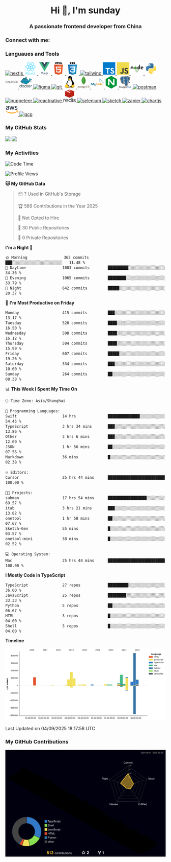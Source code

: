 <h1 align="center">Hi 👋, I'm sunday</h1>
<h3 align="center">A passionate frontend developer from China</h3>

<h3 align="left">Connect with me:</h3>
<p align="left">
</p>

### Languaues and Tools

<span >  
  <a href="https://nextjs.org/" target="_blank" rel="noreferrer"> <img src="https://cdn.worldvectorlogo.com/logos/nextjs-2.svg" alt="nextjs" width="40" height="40"/> </a>
  <a href="https://reactjs.org/" target="_blank" rel="noreferrer"> <img src="https://raw.githubusercontent.com/devicons/devicon/master/icons/react/react-original-wordmark.svg" alt="react" width="40" height="40"/> </a>
  <a href="https://vuejs.org/" target="_blank" rel="noreferrer"> <img src="https://raw.githubusercontent.com/devicons/devicon/master/icons/vuejs/vuejs-original-wordmark.svg" alt="vuejs" width="40" height="40"/> </a>
  <a href="https://www.w3.org/html/" target="_blank" rel="noreferrer"> <img src="https://raw.githubusercontent.com/devicons/devicon/master/icons/html5/html5-original-wordmark.svg" alt="html5" width="40" height="40"/> </a>
  <a href="https://www.w3schools.com/css/" target="_blank" rel="noreferrer"> <img src="https://raw.githubusercontent.com/devicons/devicon/master/icons/css3/css3-original-wordmark.svg" alt="css3" width="40" height="40"/> </a>
  <a href="https://tailwindcss.com/" target="_blank" rel="noreferrer"> <img src="https://www.vectorlogo.zone/logos/tailwindcss/tailwindcss-icon.svg" alt="tailwind" width="40" height="40"/> </a>
  <a href="https://www.typescriptlang.org/" target="_blank" rel="noreferrer"> <img src="https://raw.githubusercontent.com/devicons/devicon/master/icons/typescript/typescript-original.svg" alt="typescript" width="40" height="40"/> </a>
  <a href="https://developer.mozilla.org/en-US/docs/Web/JavaScript" target="_blank" rel="noreferrer"> <img src="https://raw.githubusercontent.com/devicons/devicon/master/icons/javascript/javascript-original.svg" alt="javascript" width="40" height="40"/> </a>
  <a href="https://nodejs.org" target="_blank" rel="noreferrer"> <img src="https://raw.githubusercontent.com/devicons/devicon/master/icons/nodejs/nodejs-original-wordmark.svg" alt="nodejs" width="40" height="40"/> </a>
  <a href="https://www.python.org" target="_blank" rel="noreferrer"> <img src="https://raw.githubusercontent.com/devicons/devicon/master/icons/python/python-original.svg" alt="python" width="40" height="40"/> </a>
  <a href="https://expressjs.com" target="_blank" rel="noreferrer"> <img src="https://raw.githubusercontent.com/devicons/devicon/master/icons/express/express-original-wordmark.svg" alt="express" width="40" height="40"/> </a> 
  <a href="https://www.docker.com/" target="_blank" rel="noreferrer"> <img src="https://raw.githubusercontent.com/devicons/devicon/master/icons/docker/docker-original-wordmark.svg" alt="docker" width="40" height="40"/> </a>
  <a href="https://www.figma.com/" target="_blank" rel="noreferrer"> <img src="https://www.vectorlogo.zone/logos/figma/figma-icon.svg" alt="figma" width="40" height="40"/> </a> 
  <a href="https://git-scm.com/" target="_blank" rel="noreferrer"> <img src="https://www.vectorlogo.zone/logos/git-scm/git-scm-icon.svg" alt="git" width="40" height="40"/> </a>
  <a href="https://www.linux.org/" target="_blank" rel="noreferrer"> <img src="https://raw.githubusercontent.com/devicons/devicon/master/icons/linux/linux-original.svg" alt="linux" width="40" height="40"/> </a> <a href="https://www.mongodb.com/" target="_blank" rel="noreferrer"> <img src="https://raw.githubusercontent.com/devicons/devicon/master/icons/mongodb/mongodb-original-wordmark.svg" alt="mongodb" width="40" height="40"/> </a> <a href="https://www.mysql.com/" target="_blank" rel="noreferrer"> <img src="https://raw.githubusercontent.com/devicons/devicon/master/icons/mysql/mysql-original-wordmark.svg" alt="mysql" width="40" height="40"/> </a>  <a href="https://www.nginx.com" target="_blank" rel="noreferrer"> <img src="https://raw.githubusercontent.com/devicons/devicon/master/icons/nginx/nginx-original.svg" alt="nginx" width="40" height="40"/> </a>
  <a href="https://www.postgresql.org" target="_blank" rel="noreferrer"> <img src="https://raw.githubusercontent.com/devicons/devicon/master/icons/postgresql/postgresql-original-wordmark.svg" alt="postgresql" width="40" height="40"/> </a> <a href="https://postman.com" target="_blank" rel="noreferrer"> <img src="https://www.vectorlogo.zone/logos/getpostman/getpostman-icon.svg" alt="postman" width="40" height="40"/> </a> <a href="https://github.com/puppeteer/puppeteer" target="_blank" rel="noreferrer"> <img src="https://www.vectorlogo.zone/logos/pptrdev/pptrdev-official.svg" alt="puppeteer" width="40" height="40"/> </a>
  <a href="https://reactnative.dev/" target="_blank" rel="noreferrer"> <img src="https://reactnative.dev/img/header_logo.svg" alt="reactnative" width="40" height="40"/> </a> <a href="https://redis.io" target="_blank" rel="noreferrer"> <img src="https://raw.githubusercontent.com/devicons/devicon/master/icons/redis/redis-original-wordmark.svg" alt="redis" width="40" height="40"/> </a> <a href="https://www.selenium.dev" target="_blank" rel="noreferrer"> <img src="https://raw.githubusercontent.com/detain/svg-logos/780f25886640cef088af994181646db2f6b1a3f8/svg/selenium-logo.svg" alt="selenium" width="40" height="40"/> </a> <a href="https://www.sketch.com/" target="_blank" rel="noreferrer"> <img src="https://www.vectorlogo.zone/logos/sketchapp/sketchapp-icon.svg" alt="sketch" width="40" height="40"/> </a>
    <a href="https://zapier.com" target="_blank" rel="noreferrer"> <img src="https://www.vectorlogo.zone/logos/zapier/zapier-icon.svg" alt="zapier" width="40" height="40"/> </a>
  <a href="https://www.chartjs.org" target="_blank" rel="noreferrer"> <img src="https://www.chartjs.org/media/logo-title.svg" alt="chartjs" width="40" height="40"/> </a>
  <a href="https://aws.amazon.com" target="_blank" rel="noreferrer"> <img src="https://raw.githubusercontent.com/devicons/devicon/master/icons/amazonwebservices/amazonwebservices-original-wordmark.svg" alt="aws" width="40" height="40"/> </a>
  <a href="https://cloud.google.com" target="_blank" rel="noreferrer"> <img src="https://www.vectorlogo.zone/logos/google_cloud/google_cloud-icon.svg" alt="gcp" width="40" height="40"/> </a> 
</span>

### My GitHub Stats

<div align="left">
  <img src="https://github-readme-stats.vercel.app/api?username=hst-Sunday&theme=dark&hide_border=false&include_all_commits=true&count_private=true" /> 
  <img src="https://github-readme-stats.vercel.app/api/top-langs/?username=hst-Sunday&theme=dark&hide_border=false&include_all_commits=true&count_private=true&layout=compact" />
</div>

### My Activities

<!--START_SECTION:waka-->
![Code Time](http://img.shields.io/badge/Code%20Time-732%20hrs%2012%20mins-blue)

![Profile Views](http://img.shields.io/badge/Profile%20Views-0-blue)

**🐱 My GitHub Data** 

> 📦 ? Used in GitHub's Storage 
 > 
> 🏆 589 Contributions in the Year 2025
 > 
> 🚫 Not Opted to Hire
 > 
> 📜 30 Public Repositories 
 > 
> 🔑 0 Private Repositories 
 > 
**I'm a Night 🦉** 

```text
🌞 Morning                362 commits         ███░░░░░░░░░░░░░░░░░░░░░░   11.48 % 
🌆 Daytime                1083 commits        █████████░░░░░░░░░░░░░░░░   34.36 % 
🌃 Evening                1065 commits        ████████░░░░░░░░░░░░░░░░░   33.79 % 
🌙 Night                  642 commits         █████░░░░░░░░░░░░░░░░░░░░   20.37 % 
```
📅 **I'm Most Productive on Friday** 

```text
Monday                   415 commits         ███░░░░░░░░░░░░░░░░░░░░░░   13.17 % 
Tuesday                  520 commits         ████░░░░░░░░░░░░░░░░░░░░░   16.50 % 
Wednesday                508 commits         ████░░░░░░░░░░░░░░░░░░░░░   16.12 % 
Thursday                 504 commits         ████░░░░░░░░░░░░░░░░░░░░░   15.99 % 
Friday                   607 commits         █████░░░░░░░░░░░░░░░░░░░░   19.26 % 
Saturday                 334 commits         ███░░░░░░░░░░░░░░░░░░░░░░   10.60 % 
Sunday                   264 commits         ██░░░░░░░░░░░░░░░░░░░░░░░   08.38 % 
```


📊 **This Week I Spent My Time On** 

```text
🕑︎ Time Zone: Asia/Shanghai

💬 Programming Languages: 
Swift                    14 hrs              ██████████████░░░░░░░░░░░   54.45 % 
TypeScript               3 hrs 34 mins       ███░░░░░░░░░░░░░░░░░░░░░░   13.86 % 
Other                    3 hrs 6 mins        ███░░░░░░░░░░░░░░░░░░░░░░   12.09 % 
JSON                     1 hr 56 mins        ██░░░░░░░░░░░░░░░░░░░░░░░   07.56 % 
Markdown                 36 mins             █░░░░░░░░░░░░░░░░░░░░░░░░   02.38 % 

🔥 Editors: 
Cursor                   25 hrs 44 mins      █████████████████████████   100.00 % 

🐱‍💻 Projects: 
subman                   17 hrs 54 mins      █████████████████░░░░░░░░   69.57 % 
itab                     3 hrs 21 mins       ███░░░░░░░░░░░░░░░░░░░░░░   13.02 % 
onetool                  1 hr 58 mins        ██░░░░░░░░░░░░░░░░░░░░░░░   07.67 % 
Sketch-Gen               55 mins             █░░░░░░░░░░░░░░░░░░░░░░░░   03.57 % 
onetool-mini             38 mins             █░░░░░░░░░░░░░░░░░░░░░░░░   02.52 % 

💻 Operating System: 
Mac                      25 hrs 44 mins      █████████████████████████   100.00 % 
```

**I Mostly Code in TypeScript** 

```text
TypeScript               27 repos            █████████░░░░░░░░░░░░░░░░   36.00 % 
JavaScript               25 repos            ████████░░░░░░░░░░░░░░░░░   33.33 % 
Python                   5 repos             ██░░░░░░░░░░░░░░░░░░░░░░░   06.67 % 
HTML                     3 repos             █░░░░░░░░░░░░░░░░░░░░░░░░   04.00 % 
Shell                    3 repos             █░░░░░░░░░░░░░░░░░░░░░░░░   04.00 % 
```



**Timeline**

![Lines of Code chart](https://raw.githubusercontent.com/hst-Sunday/hst-Sunday/main/assets/bar_graph.png)


 Last Updated on 04/09/2025 18:17:58 UTC
<!--END_SECTION:waka-->

### My GitHub Contributions

![](./profile-3d-contrib/profile-night-rainbow.svg)
